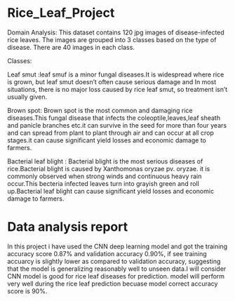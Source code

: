# Rice_Leaf_Project
Domain Analysis:
This dataset contains 120 jpg images of disease-infected rice leaves. The images are grouped into 3 classes based on the type of disease. There are 40 images in each class.

Classes:

Leaf smut :leaf smuf is a minor fungal diseases.It is widespread where rice is grown, but leaf smut doesn’t often cause serious damage and In most situations, there is no major loss caused by rice leaf smut, so treatment isn’t usually given.

Brown spot: Brown spot is the most common and damaging rice diseases.This fungal disease that infects the coleoptile,leaves,leaf sheath and panicle branches etc.it can survive in the seed for more than four years and can spread from plant to plant through air and can occur at all crop stages.it can cause significant yield losses and economic damage to farmers.

Bacterial leaf blight : Bacterial blight is the most serious diseases of rice.Bacterial blight is caused by Xanthomonas oryzae pv. oryzae. it is commonly observed when strong winds and continuous heavy rain occur.This becteria infected leaves turn into grayish green and roll up.Bacterial leaf blight can cause significant yield losses and economic damage to farmers.


# Data analysis report
In this project i have used the CNN deep learning model and got the training accuracy score 0.87% and validation accuracy 0.90%,
if see training accuarcy is slightly lower as compared to validation accuracy,
suggesting that the model is generalizing reasonably well to unseen data.I will consider CNN model is good for rice leaf diseases for prediction.
model will perform very well during the rice leaf prediction becuase model correct accuracy score is 90%.

